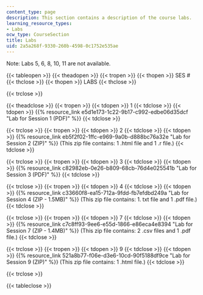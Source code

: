 ```yaml
---
content_type: page
description: This section contains a description of the course labs.
learning_resource_types:
- Labs
ocw_type: CourseSection
title: Labs
uid: 2a5a268f-9330-260b-4598-0c1752e535ae
---
```


Note: Labs 5, 6, 8, 10, 11 are not available.

{{< tableopen >}}
{{< theadopen >}}
{{< tropen >}}
{{< thopen >}}
SES #
{{< thclose >}}
{{< thopen >}}
LABS
{{< thclose >}}

{{< trclose >}}

{{< theadclose >}}
{{< tropen >}}
{{< tdopen >}}
1
{{< tdclose >}}
{{< tdopen >}}
{{% resource_link e5d1e173-1c22-9b17-c992-edbe06d35dcf "Lab for Session 1 (PDF)" %}}
{{< tdclose >}}

{{< trclose >}}
{{< tropen >}}
{{< tdopen >}}
2
{{< tdclose >}}
{{< tdopen >}}
{{% resource_link eb5f2f02-1ffc-e969-9a0b-d888bc76a32e "Lab for Session 2 (ZIP)" %}} (This zip file contains: 1 .html file and 1 .r file.)
{{< tdclose >}}

{{< trclose >}}
{{< tropen >}}
{{< tdopen >}}
3
{{< tdclose >}}
{{< tdopen >}}
{{% resource_link c82982eb-0e26-b809-68cb-76d4e025541b "Lab for Session 3 (PDF)" %}}
{{< tdclose >}}

{{< trclose >}}
{{< tropen >}}
{{< tdopen >}}
4
{{< tdclose >}}
{{< tdopen >}}
{{% resource_link c33660f8-ea15-712a-9fdd-fb7efdbd249a "Lab for Session 4 (ZIP - 1.5MB)" %}} (This zip file contains: 1. txt file and 1 .pdf file.)
{{< tdclose >}}

{{< trclose >}}
{{< tropen >}}
{{< tdopen >}}
7
{{< tdclose >}}
{{< tdopen >}}
{{% resource_link c7c8ff93-9ee6-e55d-1866-e86eca4e8394 "Lab for Session 7 (ZIP - 1.4MB)" %}} (This zip file contains: 2 .csv files and 1 .pdf file.)
{{< tdclose >}}

{{< trclose >}}
{{< tropen >}}
{{< tdopen >}}
9
{{< tdclose >}}
{{< tdopen >}}
{{% resource_link 521a8b77-f06e-d3e6-10cd-90f5188df9ce "Lab for Session 9 (ZIP)" %}} (This zip file contains: 1 .html file.)
{{< tdclose >}}

{{< trclose >}}

{{< tableclose >}}